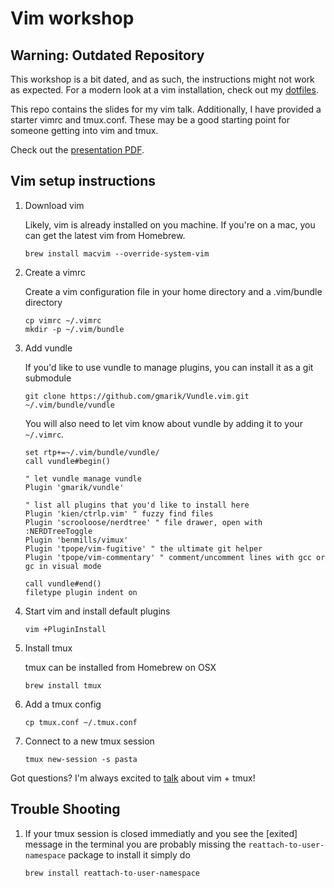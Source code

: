 # Vim workshop

## Warning: Outdated Repository

This workshop is a bit dated, and as such, the instructions might not work as expected. For a modern look at a vim installation, check out my [dotfiles](https://github.com/nicknisi/dotfiles).

This repo contains the slides for my vim talk. Additionally, I have provided a starter vimrc and tmux.conf. These may be a good starting point for someone getting into vim and tmux.

Check out the [presentation PDF](vim-workshop.pdf).

## Vim setup instructions

1. Download vim

	Likely, vim is already installed on you machine. If you're on a mac, you can get the latest vim from Homebrew.

	```shell
	brew install macvim --override-system-vim
	```

1. Create a vimrc

	Create a vim configuration file in your home directory and a .vim/bundle directory
	```shell
	cp vimrc ~/.vimrc
	mkdir -p ~/.vim/bundle
	```

1. Add vundle

	If you'd like to use vundle to manage plugins, you can install it as a git submodule
	```shell
	git clone https://github.com/gmarik/Vundle.vim.git ~/.vim/bundle/vundle
	```

	You will also need to let vim know about vundle by adding it to your `~/.vimrc`.
	```vim
	set rtp+=~/.vim/bundle/vundle/
	call vundle#begin()

	" let vundle manage vundle
	Plugin 'gmarik/vundle'
	
	" list all plugins that you'd like to install here
	Plugin 'kien/ctrlp.vim' " fuzzy find files
	Plugin 'scrooloose/nerdtree' " file drawer, open with :NERDTreeToggle
	Plugin 'benmills/vimux'
	Plugin 'tpope/vim-fugitive' " the ultimate git helper
	Plugin 'tpope/vim-commentary' " comment/uncomment lines with gcc or gc in visual mode

	call vundle#end()
	filetype plugin indent on
	```

1. Start vim and install default plugins

	```shell
	vim +PluginInstall
	```

1. Install tmux

	tmux can be installed from Homebrew on OSX
	```shell
	brew install tmux
	```

1. Add a tmux config

	```shell
	cp tmux.conf ~/.tmux.conf
	```

1. Connect to a new tmux session

	```shell
	tmux new-session -s pasta
	```

Got questions? I'm always excited to [talk](https://twitter.com/nicknisi) about vim + tmux!

## Trouble Shooting 
1. If your tmux session is closed immediatly and you see the [exited] message in the terminal you are probably missing the 	`reattach-to-user-namespace` package to install it simply do

	```shell
	brew install reattach-to-user-namespace
	```
